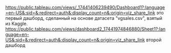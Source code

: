https://public.tableau.com/views/_17441406239490/Dashboard1?:language=en-US&:sid=&:redirect=auth&:display_count=n&:origin=viz_share_link это первый дашборд, сделанный на основе датасета "vgsales.csv", взятый из Kaggle.
https://public.tableau.com/views/dashboard2_17441974846880/Sheet1?:language=en-US&:sid=&:redirect=auth&:display_count=n&:origin=viz_share_link второй дашборд 
